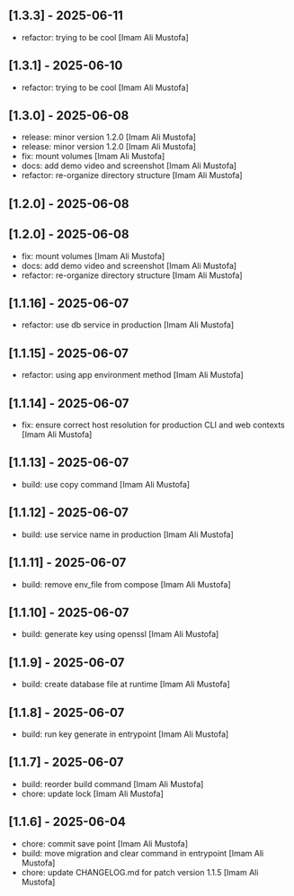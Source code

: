 ## [1.3.3] - 2025-06-11

- refactor: trying to be cool [Imam Ali Mustofa]

## [1.3.1] - 2025-06-10

- refactor: trying to be cool [Imam Ali Mustofa]

## [1.3.0] - 2025-06-08

- release: minor version 1.2.0 [Imam Ali Mustofa]
- release: minor version 1.2.0 [Imam Ali Mustofa]
- fix: mount volumes [Imam Ali Mustofa]
- docs: add demo video and screenshot [Imam Ali Mustofa]
- refactor: re-organize directory structure [Imam Ali Mustofa]

## [1.2.0] - 2025-06-08



## [1.2.0] - 2025-06-08

- fix: mount volumes [Imam Ali Mustofa]
- docs: add demo video and screenshot [Imam Ali Mustofa]
- refactor: re-organize directory structure [Imam Ali Mustofa]

## [1.1.16] - 2025-06-07

- refactor: use db service in production [Imam Ali Mustofa]

## [1.1.15] - 2025-06-07

- refactor: using app environment method [Imam Ali Mustofa]

## [1.1.14] - 2025-06-07

- fix: ensure correct host resolution for production CLI and web contexts [Imam Ali Mustofa]

## [1.1.13] - 2025-06-07

- build: use copy command [Imam Ali Mustofa]

## [1.1.12] - 2025-06-07

- build: use service name in production [Imam Ali Mustofa]

## [1.1.11] - 2025-06-07

- build: remove env_file from compose [Imam Ali Mustofa]

## [1.1.10] - 2025-06-07

- build: generate key using openssl [Imam Ali Mustofa]

## [1.1.9] - 2025-06-07

- build: create database file at runtime [Imam Ali Mustofa]

## [1.1.8] - 2025-06-07

- build: run key generate in entrypoint [Imam Ali Mustofa]

## [1.1.7] - 2025-06-07

- build: reorder build command [Imam Ali Mustofa]
- chore: update lock [Imam Ali Mustofa]

## [1.1.6] - 2025-06-04

- chore: commit save point [Imam Ali Mustofa]
- build: move migration and clear command in entrypoint [Imam Ali Mustofa]
- chore: update CHANGELOG.md for patch version 1.1.5 [Imam Ali Mustofa]

